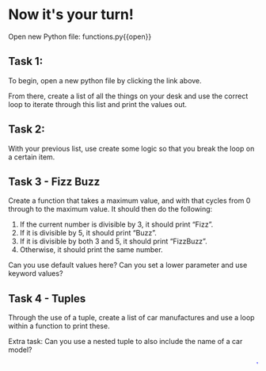 # Now it's your turn!

Open new Python file: functions.py{{open}}

## Task 1:

To begin, open a new python file by clicking the link above.

From there, create a list of all the things on your desk and use the correct loop to iterate through this list and print the values out.

## Task 2:

With your previous list, use create some logic so that you break the loop on a certain item.

## Task 3 - Fizz Buzz

Create a function that takes a maximum value, and with that cycles from 0 through to the maximum value. It should then do the following:

1. If the current number is divisible by 3, it should print “Fizz”.
2. If it is divisible by 5, it should print “Buzz”.
3. If it is divisible by both 3 and 5, it should print “FizzBuzz”.
4. Otherwise, it should print the same number.

Can you use default values here?
Can you set a lower parameter and use keyword values?

## Task 4 - Tuples

Through the use of a tuple, create a list of car manufactures and use a loop within a function to print these.

Extra task: Can you use a nested tuple to also include the name of a car model?


<marquee style='color: blue;'><b>Yay you've completed part 3!</b></marquee>
